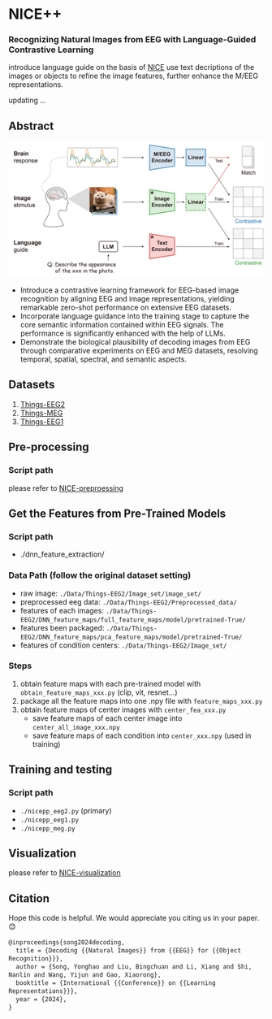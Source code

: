 # NICE++
### Recognizing Natural Images from EEG with Language-Guided Contrastive Learning 

introduce language guide on the basis of [NICE](https://github.com/eeyhsong/NICE-EEG)
use text decriptions of the images or objects to refine the image features, further enhance the M/EEG representations.

updating ...

## Abstract
![Network Architecture](./draw_pic/Fig1.png)
- Introduce a contrastive learning framework for EEG-based image recognition by aligning EEG and image representations, yielding remarkable zero-shot performance on extensive EEG datasets.
- Incorporate language guidance into the training stage to capture the core semantic information contained within EEG signals. The performance is significantly enhanced with the help of LLMs.
- Demonstrate the biological plausibility of decoding images from EEG through comparative experiments on EEG and MEG datasets, resolving temporal, spatial, spectral, and semantic aspects.

## Datasets
1. [Things-EEG2](https://www.sciencedirect.com/science/article/pii/S1053811922008758?via%3Dihub)
2. [Things-MEG](https://elifesciences.org/articles/82580) 
3. [Things-EEG1](https://www.nature.com/articles/s41597-021-01102-7)

## Pre-processing
### Script path
please refer to [NICE-preproessing](https://github.com/eeyhsong/NICE-EEG/tree/main/preprocessing)
  
## Get the Features from Pre-Trained Models
### Script path
- ./dnn_feature_extraction/
### Data Path (follow the original dataset setting)
- raw image: `./Data/Things-EEG2/Image_set/image_set/`
- preprocessed eeg data: `./Data/Things-EEG2/Preprocessed_data/`
- features of each images: `./Data/Things-EEG2/DNN_feature_maps/full_feature_maps/model/pretrained-True/`
- features been packaged: `./Data/Things-EEG2/DNN_feature_maps/pca_feature_maps/model/pretrained-True/`
- features of condition centers: `./Data/Things-EEG2/Image_set/`
### Steps
1. obtain feature maps with each pre-trained model with `obtain_feature_maps_xxx.py` (clip, vit, resnet...)
2. package all the feature maps into one .npy file with `feature_maps_xxx.py`
3. obtain feature maps of center images with `center_fea_xxx.py`
   - save feature maps of each center image into `center_all_image_xxx.npy`
   - save feature maps of each condition into `center_xxx.npy` (used in training)

## Training and testing
### Script path
- `./nicepp_eeg2.py` (primary)
- `./nicepp_eeg1.py`
- `./nicepp_meg.py`

## Visualization
please refer to [NICE-visualization](https://github.com/eeyhsong/NICE-EEG/tree/main/draw_pic)

## Citation
Hope this code is helpful. We would appreciate you citing us in your paper. 😊
```
@inproceedings{song2024decoding,
  title = {Decoding {{Natural Images}} from {{EEG}} for {{Object Recognition}}},
  author = {Song, Yonghao and Liu, Bingchuan and Li, Xiang and Shi, Nanlin and Wang, Yijun and Gao, Xiaorong},
  booktitle = {International {{Conference}} on {{Learning Representations}}},
  year = {2024},
}
```


